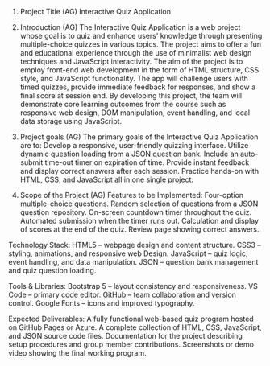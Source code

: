 
1. Project Title (AG)
Interactive Quiz Application

2. Introduction (AG)
The Interactive Quiz Application is a web project whose goal is to quiz and enhance users' knowledge through presenting multiple-choice quizzes in various topics.  The project aims to offer a fun and educational experience through the use of minimalist web design techniques and JavaScript interactivity.  The aim of the project is to employ front-end web development in the form of HTML structure, CSS style, and JavaScript functionality.  The app will challenge users with timed quizzes, provide immediate feedback for responses, and show a final score at session end.  By developing this project, the team will demonstrate core learning outcomes from the course such as responsive web design, DOM manipulation, event handling, and local data storage using JavaScript.

3. Project goals (AG)
The primary goals of the Interactive Quiz Application are to:
Develop a responsive, user-friendly quizzing interface.
Utilize dynamic question loading from a JSON question bank.
Include an auto-submit time-out timer on expiration of time.
Provide instant feedback and display correct answers after each session.
Practice hands-on with HTML, CSS, and JavaScript all in one single project.
 
4. Scope of the Project (AG)
Features to be Implemented:
Four-option multiple-choice questions.
Random selection of questions from a JSON question repository.
On-screen countdown timer throughout the quiz.
Automated submission when the timer runs out.
Calculation and display of scores at the end of the quiz.
Review page showing correct answers.




Technology Stack:
HTML5 – webpage design and content structure.
CSS3 – styling, animations, and responsive web Design.
JavaScript – quiz logic, event handling, and data manipulation.
JSON – question bank management and quiz question loading.

Tools & Libraries:
Bootstrap 5 – layout consistency and responsiveness.
VS Code – primary code editor.
GitHub – team collaboration and version control.
Google Fonts – icons and improved typography.

Expected Deliverables:
A fully functional web-based quiz program hosted on GitHub Pages or Azure.
A complete collection of HTML, CSS, JavaScript, and JSON source code files.
Documentation for the project describing setup procedures and group member contributions.
Screenshots or demo video showing the final working program.
